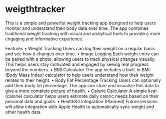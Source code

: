 # weigthtracker

This is a simple and powerful weight tracking app designed to help users monitor and understand their body data over time. The app combines traditional weight tracking with visual and analytical tools to provide a more engaging and informative experience.

Features
• Weight Tracking
Users can log their weight on a regular basis and see how it changes over time.
• Image Logging
Each weight entry can be paired with a photo, allowing users to track physical changes visually. This helps users stay motivated and engaged by seeing real progress beyond the numbers.
• BMI Calculator
The app includes a built-in BMI (Body Mass Index) calculator to help users understand how their weight relates to their height.
• Body Fat Percentage Tracking
Users can optionally add their body fat percentage. The app can store and visualize this data to give a more complete picture of health.
• Calorie Calculator
A simple kcal (calorie) calculator helps users estimate daily caloric needs based on their personal data and goals.
• HealthKit Integration (Planned)
Future versions will allow integration with Apple Health to automatically sync weight and other health data.
